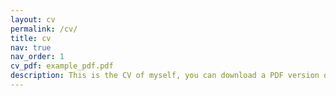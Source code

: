 ```yaml
---
layout: cv
permalink: /cv/
title: cv
nav: true
nav_order: 1
cv_pdf: example_pdf.pdf
description: This is the CV of myself, you can download a PDF version on the top-right corner.
---
```

